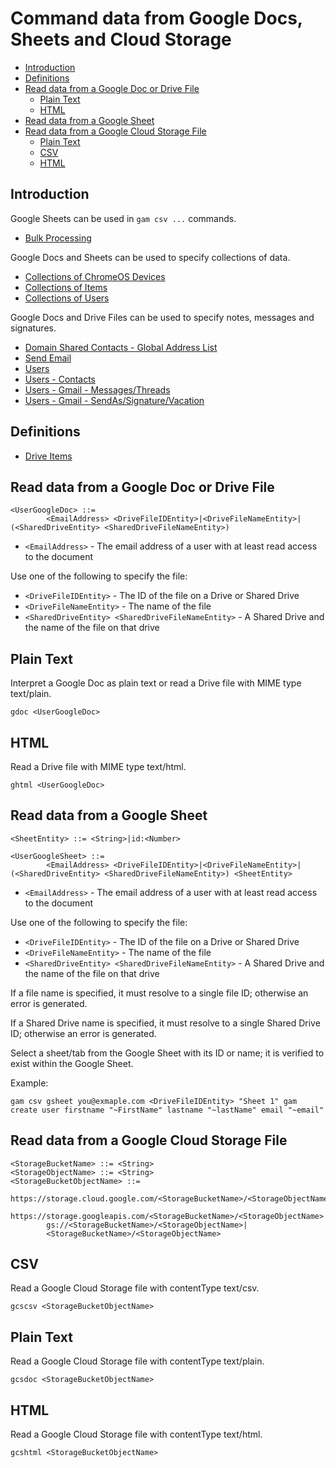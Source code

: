 # Command data from Google Docs, Sheets and Cloud Storage
- [Introduction](#introduction)
- [Definitions](#definitions)
- [Read data from a Google Doc or Drive File](#read-data-from-a-google-doc-or-drive-file)
  - [Plain Text](#plain-text)
  - [HTML](#html)
- [Read data from a Google Sheet](#read-data-from-a-google-sheet)
- [Read data from a Google Cloud Storage File](#read-data-from-a-google-cloud-storage-file)
  - [Plain Text](#plain-text)
  - [CSV](#csv)
  - [HTML](#html)

## Introduction
Google Sheets can be used in `gam csv ...` commands.
* [Bulk Processing](Bulk-Processing)

Google Docs and Sheets can be used to specify collections of data.
* [Collections of ChromeOS Devices](Collections-of-ChromeOS-Devices)
* [Collections of Items](Collections-of-Items)
* [Collections of Users](Collections-of-Users)

Google Docs and Drive Files can be used to specify notes, messages and signatures.
* [Domain Shared Contacts - Global Address List](Contacts-GAL)
* [Send Email](Send-Email)
* [Users](Users)
* [Users - Contacts](Users-Contacts)
* [Users - Gmail - Messages/Threads](Users-Gmail-Messages-Threads)
* [Users - Gmail - SendAs/Signature/Vacation](Users-Gmail-Send-As-Signature-Vacation)

## Definitions
* [Drive Items](Drive-Items)

## Read data from a Google Doc or Drive File
```
<UserGoogleDoc> ::=
        <EmailAddress> <DriveFileIDEntity>|<DriveFileNameEntity>|(<SharedDriveEntity> <SharedDriveFileNameEntity>)
```
* `<EmailAddress>` - The email address of a user with at least read access to the document

Use one of the following to specify the file:
* `<DriveFileIDEntity>` - The ID of the file on a Drive or Shared Drive
* `<DriveFileNameEntity>` - The name of the file
* `<SharedDriveEntity> <SharedDriveFileNameEntity>` - A Shared Drive and the name of the file on that drive

## Plain Text
Interpret a Google Doc as plain text or read a Drive file with MIME type text/plain.
```
gdoc <UserGoogleDoc>
```

## HTML
Read a Drive file with MIME type text/html.
```
ghtml <UserGoogleDoc>
```

## Read data from a Google Sheet
```
<SheetEntity> ::= <String>|id:<Number>

<UserGoogleSheet> ::=
        <EmailAddress> <DriveFileIDEntity>|<DriveFileNameEntity>|(<SharedDriveEntity> <SharedDriveFileNameEntity>) <SheetEntity>
```
* `<EmailAddress>` - The email address of a user with at least read access to the document

Use one of the following to specify the file:
* `<DriveFileIDEntity>` - The ID of the file on a Drive or Shared Drive
* `<DriveFileNameEntity>` - The name of the file
* `<SharedDriveEntity> <SharedDriveFileNameEntity>` - A Shared Drive and the name of the file on that drive

If a file name is specified, it must resolve to a single file ID; otherwise an error is generated.

If a Shared Drive name is specified, it must resolve to a single Shared Drive ID; otherwise an error is generated.

Select a sheet/tab from the Google Sheet with its ID or name; it is verified to exist within the Google Sheet.

Example:

```
gam csv gsheet you@exmaple.com <DriveFileIDEntity> "Sheet 1" gam create user firstname "~FirstName" lastname "~lastName" email "~email"
```
## Read data from a Google Cloud Storage File
```
<StorageBucketName> ::= <String>
<StorageObjectName> ::= <String>
<StorageBucketObjectName> ::=
        https://storage.cloud.google.com/<StorageBucketName>/<StorageObjectName>|
        https://storage.googleapis.com/<StorageBucketName>/<StorageObjectName>|
        gs://<StorageBucketName>/<StorageObjectName>|
        <StorageBucketName>/<StorageObjectName>
```

## CSV
Read a Google Cloud Storage file with contentType text/csv.
```
gcscsv <StorageBucketObjectName>
```

## Plain Text
Read a Google Cloud Storage file with contentType text/plain.
```
gcsdoc <StorageBucketObjectName>
```

## HTML
Read a Google Cloud Storage file with contentType text/html.
```
gcshtml <StorageBucketObjectName>
```

